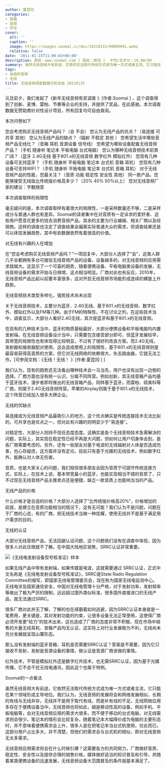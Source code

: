 ```yaml
---
author: 夏昆冈
categories:
- 音箱
- 音频
- 评论
cover:
  alt: ''
  caption: ''
  image: https://images.soomal.cc/doc/20110115/00009091.webp
  relative: false
date: '2011-01-15T11:00:03+08:00'
description: 源自：www.soomal.com | 版权：原创 |  平均/总评分：10.00/80
summary: 虽然无线音频大有前途，它依然无法取代传统方式成为唯一方式或者主流，它只能在某个领域形成主导地位。我们认为，无线音频的发展将会和网络发展相似，长期的有线与无线并存，无线并不是用于取代有线，而是补有线的不足。无线网络应用多存在于便携设备当中，无线音频也将如此，越是移动性高的设备，例如手机、平板电脑等，会对无线音频应用的需求大很多。
tags:
- 自由的音频
- 无线
title: 无线音频调查数据分析总结 20110115
---
```


元旦前夕，我们发起了《新年无线音频有奖调查 》[作者:Soomal ]
，这个调查得到了创新、麦博、雷柏、节奏等企业的支持，并提供了奖品，在此感谢。本次调查数据无赞助商针对性设计项目，所有回复均可自由查阅。



本次问卷如下



您会考虑购买无线音频产品吗？（会 不会） 
您认为无线产品的优点？（易连接 可共享 其他） 
您认为无线产品的缺点？（辐射 不稳定 其他 ） 
您希望生活中哪些音频产品无线化？（音箱 耳机 音源设备 信号线） 
您希望为哪些设备配备无线音频产品？（手机 随身听 笔记本 平板电脑 台式电脑） 
您认为哪种无线音频技术前景广阔？（蓝牙 2.4G无线 基于801.x的无线音频 数字红外 模拟红外） 
您现有几种设备可支持蓝牙？（手机 随身听 平板电脑 笔记本 台式机 音箱 耳机） 
您现有几种设备可支持WIFI？（手机 随身听 平板电脑 笔记本 台式机 音箱 耳机） 
对于无线音频产品的性能，您最关注？（音质 功能 稳定性 安全性 其他） 
同一款产品，您能够接受无线版比传统版价格高多少？（20% 40% 50%以上） 
您对无线音频厂家的建议：字数随意



本次调查取样的局限性



毫无疑问的是，本次调查取样有着很大的局限性，一是采样数量还不够，二是采样成分与普通人群也有差异。Soomal的读者集中在对音质有一定诉求的爱好者、这些用户愿意花更多的钱去消费音频产品，其余的主要为行业编辑、相关厂商以及经销商。这样的调查也注定了调查结果会偏离实际普通大众的需求，但调查结果还是可以体现发展趋势，其中有些数据依然有着很高的价值。



对无线有兴趣的人在增加



在“您会考虑购买无线音频产品吗？”一项回复中，大部分人选择了“会”，这类人群几乎全都拥有多台可接驳无线音频产品的设备，设备越多的，对无线音频的应用需求就越大。这显示了一个可喜的趋势，随着便携设备、平板电脑类设备的发展，无线音频设备的需求开始与日俱增，这点相当明显。厂商对此也有反应，2010年，无线音频产品比起以前要丰富很多，这对开启无线音频市场能形成连续的螺旋上升趋势。



无线音频技术类型多样化，强势技术尚未出现



关于无线音频技术，主要分为蓝牙、2.4G无线、基于801.x的无线音频、数字红外、模拟红外以及FM等几种。由于FM的特殊性，不在讨论之列，在这些技术当中，调查显示，大部分人看好2.4G无线，其次是蓝牙和基于801.x的无线音频。



在现有的几种技术当中，蓝牙的物质基础最好，大部分便携设备和平板电脑均内置发射端，在无线音频设备设计当中，只需要包含接受部分即可，但蓝牙发展较早，其带宽的局限性也有体现得比较明显，不过有了很好的改良方案。而2.4G无线，发射器和接收器配对使用，这会造成使用上的局限性，基于801.x的无线音频则是最容易获得高音质的方案，但它对无线网络的依赖很大，失去路由器，它就无法工作。[可参阅文档：《无线！无线！ 》[作者:夏昆冈 ]
]



我们认为，现有的趋势还无法看出哪种技术会一马当先，用户也没有出现一边倒的选择。厂商方面也没有统一认识，分属不同阵营。例如创新，其无线音箱产品均基于蓝牙技术，漫步者即将推出的无线音箱产品，同样基于蓝牙。而雷柏、硕美科等厂商，则属于2.4G无线音频阵营。苹果的Airplay则属于基于801.x的无线技术，这个阵营已经加入很多大牌企业。



无线的优缺点



易连接成为无线音频产品最吸引人的地方，这个优点确实是传统连接技术无法比拟的，可共享也是优点之一，但对此有兴趣的则明显少于“易连接”。



对稳定性，大部分人则持不信任态度态度。这确实是各个无线音频技术急需解决的问题，实际上，其实现在稳定性已经不再是大问题，但如何让用户切身体会到，是各厂商需要考虑的。另外，还有一些朋友对基于电波的无线辐射对人体是否造成伤害，也心存疑虑，这方面并没有定论。目前只有基于光媒的无线技术，例如数字红外，能确认对人体无伤害。



音质，也是大家关心的问题，我们相信很多朋友会因为音质宁可固守传统连接方式，实际上，在技术上说，基本带宽最小的蓝牙，也能实现相当不错的音质了，只不过现在无线音频产品主推卖点还是便捷，缺乏一款音质上也能响当当的产品。



无线产品的价格



什么价格才是合适的价格？大部分人选择了“比传统版价格高20%”，价格增加的前提，是建立在音质功能相当的情况下，这有无可能？我们认为不是问题，问题在于厂商的心态，有的厂商，把无线技术当做一种炫耀，使用无线并不是基于满足用户需求的目的。



无线的认证



大部分无线音频产品，无法回避认证问题，这个问题我们没有在调查中体现，因为很多人对此压根就不了解。在中国大陆地区销售，SRRC认证非常重要。



![《无线电发射设备型号核准证》样本](https://images.soomal.cc/doc/20100322/00004646.webp)



如果无线产品中带有发射端，如果传媒是电波，这就需要通过 SRRC认证，正式中文名称是《无线电发射设备型号核准证》，SRRC是State Radio Regulation Committee的缩写，即国家无线电管理委员会，现在称为国家无线电监测中心。无线电涉及国家通信安全，中国对无线电管理十分严格，对于发射功率，发射频率等做出了极为严厉的限制，远远超过国外类似标准，很多国外直接进口的无线产品，就无法通过SRRC。



很多厂商对此并无了解，了解的也在琢磨着如何逃避，因为SRRC认证本身就是一笔费用，更关键是，其对发射功能的约束，让很多设备无法正常使用，这使得厂商必须开发更“给力”的技术出来，这也造成了厂商的态度非常不积极，现在市场中销售的大量无线耳机、音箱产品均无认证，这实际上对行业发展极为不利，无线尚未充分发展就呈现山寨形态。



那么没有发射端的蓝牙音箱、耳机是否需要SRRC认证？答案是不需要，因为它只接收不发射，发射是音源设备的事情，做认证是音源厂商该做的事情。



红外技术，不管是模拟红外还是数字红外技术，也无需SRRC认证，因为基于光媒传播，它不会干扰无线电通讯，因此这个也属于特例。



Soomal的一点看法



虽然无线音频大有前途，它依然无法取代传统方式成为唯一方式或者主流，它只能在某个领域形成主导地位。我们认为，无线音频的发展将会和网络发展相似，长期的有线与无线并存，无线并不是用于取代有线，而是补有线的不足。无线网络应用多存在于便携设备当中，无线音频也将如此，越是移动性高的设备，例如手机、平板电脑等，会对无线音频应用的需求大很多。而不便于移动的台式电脑，对无线需求则会很少。笔记本的情形会比较复杂，随着笔记本大幅降价成为电脑的主要形态时，并不意味着便携需求会上升，很多人是在把笔记本当台式机使用，仅此而已。这部分用户占比多大，并不清楚，但他们的需求会与台式机的相似，即对无线音频无太多需求。



无线音频应用需求将会在什么时候引爆？这需要各方的共同努力，厂商做好音质、稳定性、安全性以及提供合理的销售价格，媒体做好适当的知识普及和引导，并随着某类便携设备的迅速发展，无线音频设备大范围普及的条件就基本满足了。